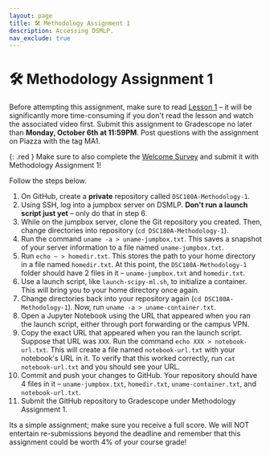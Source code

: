 ```yaml
---
layout: page
title: 🛠 Methodology Assignment 1
description: Accessing DSMLP.
nav_exclude: true
---
```


# 🛠 Methodology Assignment 1

Before attempting this assignment, make sure to read [Lesson 1](https://dsc-capstone.org/2025-26/lessons/01/) – it will be significantly more time-consuming if you don't read the lesson and watch the associated video first. Submit this assignment to Gradescope no later than **Monday, October 6th at 11:59PM**. Post questions with the assignment on Piazza with the tag MA1.

{: .red }
Make sure to also complete the [Welcome Survey](https://forms.gle/cWiaAe8BaPjso27n9) and submit it with Methodology Assignment 1!

Follow the steps below.

1. On GitHub, create a **private** repository called `DSC180A-Methodology-1`.
2. Using SSH, log into a jumpbox server on DSMLP. **Don't run a launch script just yet** – only do that in step 6.
3. While on the jumpbox server, clone the Git repository you created. Then, change directories into repository (`cd DSC180A-Methodology-1`).
4. Run the command `uname -a > uname-jumpbox.txt`. This saves a snapshot of your server information to a file named `uname-jumpbox.txt`.
5. Run `echo ~ > homedir.txt`. This stores the path to your home directory in a file named `homedir.txt`. At this point, the `DSC180A-Methodology-1` folder should have 2 files in it – `uname-jumpbox.txt` and `homedir.txt`.
6. Use a launch script, like `launch-scipy-ml.sh`, to initialize a container. This will bring you to your home directory once again.
7. Change directories back into your repository again (`cd DSC180A-Methodology-1`). Now, run `uname -a > uname-container.txt`.
8. Open a Jupyter Notebook using the URL that appeared when you ran the launch script, either through port forwarding or the campus VPN.
9. Copy the exact URL that appeared when you ran the launch script. Suppose that URL was `XXX`. Run the command `echo XXX > notebook-url.txt`. This will create a file named `notebook-url.txt` with your notebook's URL in it. To verify that this worked correctly, run `cat notebook-url.txt` and you should see your URL.
10. Commit and push your changes to GitHub. Your repository should have 4 files in it – `uname-jumpbox.txt`, `homedir.txt`, `uname-container.txt`, and `notebook-url.txt`.
11. Submit the GitHub repository to Gradescope under Methodology Assignment 1. 

Its a simple assignment; make sure you receive a full score. We will NOT entertain re-submissions beyond the deadline and remember that this assignment could be worth 4% of your course grade!
